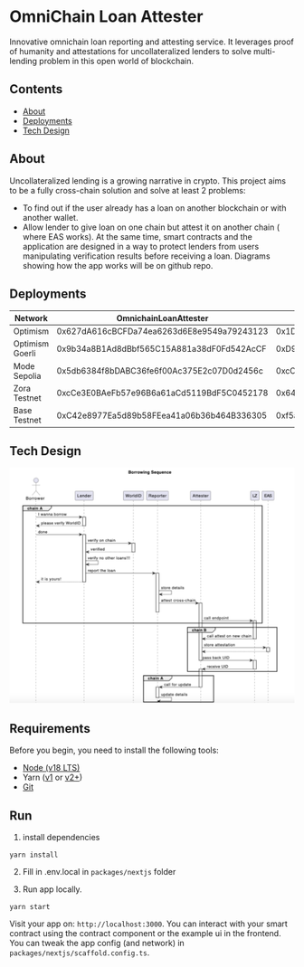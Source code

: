# OmniChain Loan Attester

Innovative omnichain loan reporting and attesting service. It leverages proof of humanity and attestations for uncollateralized lenders to solve multi-lending problem in this open world of blockchain.

## Contents

- [About](#About)
- [Deployments](#Deployments)
- [Tech Design](#tech-design)

## About

Uncollateralized lending is a growing narrative in crypto. This project aims to be a fully cross-chain solution and solve at least 2 problems:

- To find out if the user already has a loan on another blockchain or with another wallet.
- Allow lender to give loan on one chain but attest it on another chain ( where EAS works).
  At the same time, smart contracts and the application are designed in a way to protect lenders from users manipulating verification results before receiving a loan.
  Diagrams showing how the app works will be on github repo.

## Deployments

| Network         | OmnichainLoanAttester                      | UncollateralizedLenderSample               |
| --------------- | ------------------------------------------ | ------------------------------------------ |
| Optimism        | 0x627dA616cBCFDa74ea6263d6E8e9549a79243123 | 0x1D40D3CCc8747339A7909e7661Be36F2385F1E55 |
| Optimism Goerli | 0x9b34a8B1Ad8dBbf565C15A881a38dF0Fd542AcCF | 0xD99a95F81e2eeAd31C14099Cd23288153c4A1bF8 |
| Mode Sepolia    | 0x5db6384f8bDABC36fe6f00Ac375E2c07D0d2456c | 0xcCe3E0BAeFb57e96B6a61aCd5119BdF5C0452178 |
| Zora Testnet    | 0xcCe3E0BAeFb57e96B6a61aCd5119BdF5C0452178 | 0x645eaefA3dfE93b6140e4AB68113f56Fb1910Ca8 |
| Base Testnet    | 0xC42e8977Ea5d89b58FEea41a06b36b464B336305 | 0xf5a34f0Ad2edd6c8Dedd8B2bc0e1caC86531Fea3 |

## Tech Design

![Lending Process](./lending_sequence.png)

## Requirements

Before you begin, you need to install the following tools:

- [Node (v18 LTS)](https://nodejs.org/en/download/)
- Yarn ([v1](https://classic.yarnpkg.com/en/docs/install/) or [v2+](https://yarnpkg.com/getting-started/install))
- [Git](https://git-scm.com/downloads)

## Run

1. install dependencies

```
yarn install
```

2. Fill in .env.local in `packages/nextjs` folder

3. Run app locally.

```
yarn start
```

Visit your app on: `http://localhost:3000`. You can interact with your smart contract using the contract component or the example ui in the frontend. You can tweak the app config (and network) in `packages/nextjs/scaffold.config.ts`.
